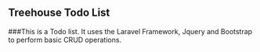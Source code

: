 ## Treehouse Todo List


###This is a Todo list.
It uses the Laravel Framework, Jquery and Bootstrap to perform basic CRUD operations.
